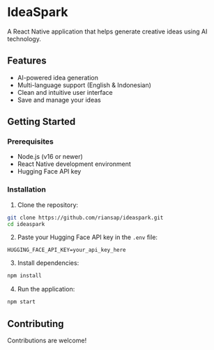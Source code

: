 # IdeaSpark

A React Native application that helps generate creative ideas using AI technology.

## Features

- AI-powered idea generation
- Multi-language support (English & Indonesian)
- Clean and intuitive user interface
- Save and manage your ideas

## Getting Started

### Prerequisites

- Node.js (v16 or newer)
- React Native development environment
- Hugging Face API key

### Installation

1. Clone the repository:

```bash
git clone https://github.com/riansap/ideaspark.git
cd ideaspark
```

2. Paste your Hugging Face API key in the `.env` file:

```env
HUGGING_FACE_API_KEY=your_api_key_here
```

3. Install dependencies:

```bash
npm install
```

4. Run the application:

```bash
npm start
```

## Contributing

Contributions are welcome!
